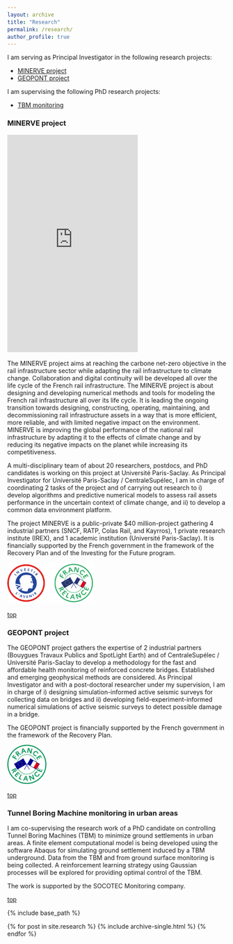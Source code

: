 ```yaml
---
layout: archive
title: "Research"
permalink: /research/
author_profile: true
---
```


<a name="top"></a>
I am serving as Principal Investigator in the following research projects:
* [MINERVE project](#minerve-project)
* [GEOPONT project](#geopont-project)

I am supervising the following PhD research projects:
* [TBM monitoring](#tbm-monitoring)


<a name="minerve-project"></a>
### MINERVE project

<iframe height="500" src="https://www.youtube.com/embed/uAfYIU_wmVY" title="YouTube video player" frameborder="0" allow="accelerometer; autoplay; clipboard-write; encrypted-media; gyroscope; picture-in-picture"></iframe>

The MINERVE project aims at reaching the carbone net-zero objective in the rail infrastructure sector while adapting the rail infrastructure to climate change. Collaboration and digital continuity will be developed all over the life cycle of the French rail infrastructure. The MINERVE project is about designing and developing numerical methods and tools for modeling the French rail infrastructure all over its life cycle. It is leading the ongoing transition towards designing, constructing, operating, maintaining, and decommissioning rail infrastructure assets in a way that is more efficient, more reliable, and with limited negative impact on the environment. MINERVE is improving the global performance of the national rail infrastructure by adapting it to the effects of climate change and by reducing its negative impacts on the planet while increasing its competitiveness.

A multi-disciplinary team of about 20 researchers, postdocs, and PhD candidates is working on this project at Université Paris-Saclay. As Principal Investigator for Université Paris-Saclay / CentraleSupélec, I am in charge of coordinating 2 tasks of the project and of carrying out research to i) develop algorithms and predictive numerical models to assess rail assets performance in the uncertain context of climate change, and ii) to develop a common data environment platform.

The project MINERVE is a public-private $40 million-project gathering 4 industrial partners (SNCF, RATP, Colas Rail, and Kayrros), 1 private research institute (IREX), and 1 academic institution (Université Paris-Saclay). It is financially supported by the French government in the framework of the Recovery Plan and of the Investing for the Future program.

<img src="../images/logos_pia_france_relance.png" alt="" width="200"/>

[top](#top)


<a name="geopont-project"></a>
### GEOPONT project

The GEOPONT project gathers the expertise of 2 industrial partners (Bouygues Travaux Publics and SpotLight Earth) and of CentraleSupélec / Université Paris-Saclay to develop a methodology for the fast and affordable health monitoring of reinforced concrete bridges. Established and emerging geophysical methods are considered. As Principal Investigator and with a post-doctoral researcher under my supervision, I am in charge of i) designing simulation-informed active seismic surveys for collecting data on bridges and ii) developing field-experiment-informed numerical simulations of active seismic surveys to detect possible damage in a bridge.

The GEOPONT project is financially supported by the French government in the framework of the Recovery Plan.

<img src="../images/LogoFrRelance-vert.jpg" alt="" width="90"/>

[top](#top)


<a name="tbm-monitoring"></a>
### Tunnel Boring Machine monitoring in urban areas

I am co-supervising the research work of a PhD candidate on controlling Tunnel Boring Machines (TBM) to minimize ground settlements in urban areas. A finite element computational model is being developed using the software Abaqus for simulating ground settlement induced by a TBM underground. Data from the TBM and from ground surface monitoring is being collected. A reinforcement learning strategy using Gaussian processes will be explored for providing optimal control of the TBM.

The work is supported by the SOCOTEC Monitoring company.

[top](#top)

{% include base_path %}

{% for post in site.research %}
  {% include archive-single.html %}
{% endfor %}
